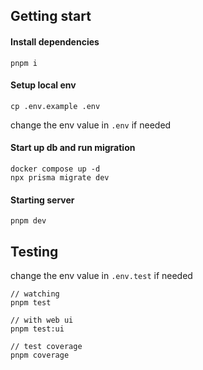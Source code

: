 ## Getting start

#### Install dependencies
```
pnpm i
```

#### Setup local env
```
cp .env.example .env
```
change the env value in `.env` if needed

#### Start up db and run migration
```
docker compose up -d
npx prisma migrate dev
```

#### Starting server
```
pnpm dev
```

## Testing
change the env value in `.env.test` if needed
```
// watching
pnpm test

// with web ui
pnpm test:ui

// test coverage
pnpm coverage
```